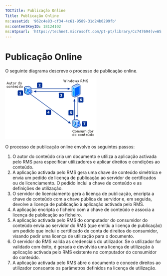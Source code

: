 ```yaml
---
TOCTitle: Publicação Online
Title: Publicação Online
ms:assetid: '962c4e83-cf34-4c61-9589-31d24b0299fb'
ms:contentKeyID: 18124102
ms:mtpsurl: 'https://technet.microsoft.com/pt-pt/library/Cc747694(v=WS.10)'
---
```


Publicação Online
=================

O seguinte diagrama descreve o processo de publicação online.

![](/security-updates/images/Cc747694.897e47b6-fffe-4b11-bc9f-be58539b9f19(WS.10).gif)

O processo de publicação online envolve os seguintes passos:

1.  O autor do conteúdo cria um documento e utiliza a aplicação activada pelo RMS para especificar utilizadores e aplicar direitos e condições ao conteúdo.
2.  A aplicação activada pelo RMS gera uma chave de conteúdo simétrica e envia um pedido de licença de publicação ao servidor de certificados ou de licenciamento. O pedido inclui a chave de conteúdo e as definições de utilização.
3.  O servidor de licenciamento gera a licença de publicação, encripta a chave de conteúdo com a chave pública de servidor e, em seguida, devolve a licença de publicação à aplicação activada pelo RMS.
4.  A aplicação encripta o ficheiro com a chave de conteúdo e associa a licença de publicação ao ficheiro.
5.  A aplicação activada pelo RMS do computador do consumidor do conteúdo envia ao servidor do RMS (que emitiu a licença de publicação) um pedido que inclui o certificado de conta de direitos do consumidor, visando pedir uma licença de utilização para o documento.
6.  O servidor do RMS valida as credenciais do utilizador. Se o utilizador for validado com êxito, é gerada e devolvida uma licença de utilização à aplicação activada pelo RMS existente no computador do consumidor do conteúdo.
7.  A aplicação activada pelo RMS abre o documento e concede direitos ao utilizador consoante os parâmetros definidos na licença de utilização.
